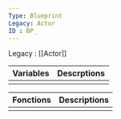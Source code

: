 ```yaml
---
Type: Blueprint
Legacy: Actor
ID : BP_
---
```


Legacy : [[Actor]]

| Variables | Descrptions |
| --------- | ----------- |
|           |             |

| Fonctions | Descriptions |
| --------- | ------------ |
|           |              |

